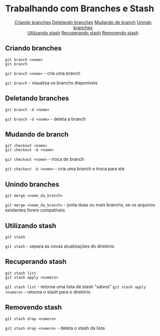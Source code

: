 # Trabalhando com Branches e Stash

<div align="center">
    <a href="#criando_branches">Criando branches</a>
    <a href="#deletando_branches">Deletando branches</a>
    <a href="#mudando_de_branch">Mudando de branch</a>
    <a href="#unindo_branches">Unindo branches</a>
</div>
<div align="center">
<a href="#utilizando_stash">Utilizando stash</a>
<a href="#recuperando_stash">Recuperando stash</a>
<a href="#removendo_stash">Removendo stash</a>
</div>

## Criando branches

```git
git branch <nome>
git branch
```

`git branch <nome>` - cria uma branch

`git branch` - visualiza os branchs disponíveis

## Deletando branches

```git
git branch -d <nome>
```
`git branch -d <nome>` - deleta a branch

## Mudando de branch

```git
git checkout <nome>
git checkout -b <nome>
```

`git checkout <nome>` - troca de branch

`git checkout -b <nome>` - cria uma branch e troca para ela

## Unindo branches

```git
git merge <nome_da_branch>
```

`git merge <nome_da_branch>` - junta duas ou mais branchs, se os arquivos existentes forem compatíveis

## Utilizando stash

```git
git stash
```

`git stash` - separa as novas atualizações do diretório

## Recuperando stash

```git
git stash list
git stash apply <numero>
```

`git stash list` - retorna uma lista de stash "salvos"
`git stash apply <numero>` - retorna o stash para o diretório

## Removendo stash

```git
git stash drop <numero>
```

`git stash drop <numero>` - deleta o stash da lista